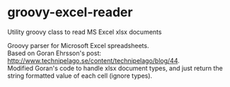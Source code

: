 groovy-excel-reader
===================

Utility groovy class to read MS Excel xlsx documents

Groovy parser for Microsoft Excel spreadsheets.  
Based on Goran Ehrsson's post: http://www.technipelago.se/content/technipelago/blog/44.  
Modified Goran's code to handle xlsx document types, and just return the string formatted value of each cell (ignore types).

